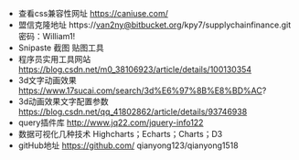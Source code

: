 
* 查看css兼容性网址
https://caniuse.com/
* 盟信克隆地址
https://van2ny@bitbucket.org/kpy7/supplychainfinance.git    密码：William1!
* Snipaste 截图 贴图工具
* 程序员实用工具网站
https://blog.csdn.net/m0_38106923/article/details/100130354
* 3d文字动画效果
https://www.17sucai.com/search/3d%E6%97%8B%E8%BD%AC?
* 3d动画效果文字配置参数
https://blog.csdn.net/qq_41802862/article/details/93746938
* query插件库
http://www.jq22.com/jquery-info122
* 数据可视化几种技术
Highcharts；Echarts；Charts；D3
* gitHub地址
https://github.com/  qianyong123/qianyong1518




